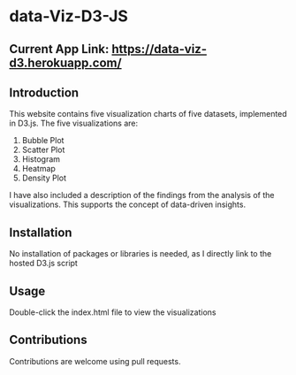 # data-Viz-D3-JS

## Current App Link: https://data-viz-d3.herokuapp.com/

## Introduction
This website contains five visualization charts of five datasets, implemented in D3.js. The five visualizations are:
1. Bubble Plot
2. Scatter Plot
3. Histogram
4. Heatmap
5. Density Plot

I have also included a description of the findings from the analysis of the visualizations. This supports the concept of data-driven insights.

## Installation
No installation of packages or libraries is needed, as I directly link to the hosted D3.js script

## Usage
Double-click the index.html file to view the visualizations

## Contributions
Contributions are welcome using pull requests.
